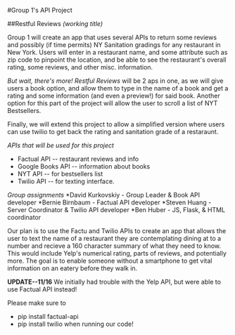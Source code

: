 #Group 1's API Project 

##Restful Reviews _(working title)_

Group 1 will create an app that uses several APIs to return some reviews and possibly (if time permits) NY Sanitation gradings for any restaurant in New York. Users will enter in a restaurant name, and some attribute such as zip code to pinpoint the location, and be able to see the restaurant's overall rating, some reviews, and other misc. information.

*But wait, there's more!* _Restful Reviews_ will be 2 aps in one, as we will give users a book option, and allow them to type in the name of a book and get a rating and some information (and even a preview!) for said book. Another option for this part of the project will allow the user to scroll a list of NYT Bestsellers.

Finally, we will extend this project to allow a simplified version where users can use twilio to get back the rating and sanitation grade of a restaraunt.

*APIs that will be used for this project*
* Factual API -- restaurant reviews and info
* Google Books API -- information about books
* NYT API -- for bestsellers list
* Twilio API -- for texting interface.

*Group assignments*
*David Kurkovskiy - Group Leader & Book API developer
*Bernie Birnbaum - Factual API developer
*Steven Huang - Server Coordinator & Twilio API developer
*Ben Huber - JS, Flask, & HTML coordinator





Our plan is to use the Factu and Twilio APIs to create an app that allows the user to text the name of a restaurant they are contemplating dining at to a number and recieve a 160 character summary of what they need to know. This would include Yelp's numerical rating, parts of reviews, and potentially more. The goal is to enable someone without a smartphone to get vital information on an eatery before they walk in.
<br>

**UPDATE--11/16**
We initially had trouble with the Yelp API, but were able to use Factual API instead!

Please make sure to
* pip install factual-api
* pip install twilio
when running our code!


